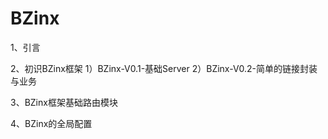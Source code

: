 # BZinx

1、引言

2、初识BZinx框架
  1）BZinx-V0.1-基础Server
  2）BZinx-V0.2-简单的链接封装与业务
  
3、BZinx框架基础路由模块

4、BZinx的全局配置

